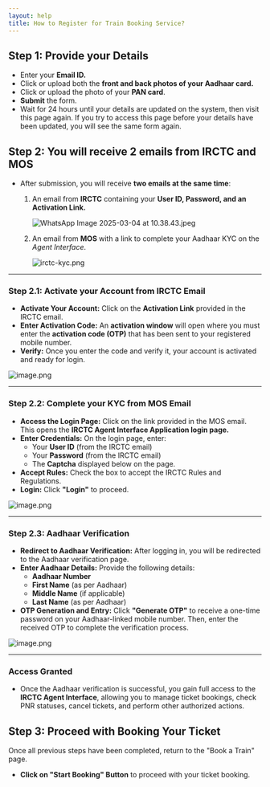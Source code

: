 ```yaml
---
layout: help
title: How to Register for Train Booking Service?
---
```


## Step 1: Provide your Details

- Enter your **Email ID.**
- Click or upload both the **front and back photos of your Aadhaar card.**
- Click or upload the photo of your **PAN card**.
- **Submit** the form.
- Wait for 24 hours until your details are updated on the system, then visit this page again.
If you try to access this page before your details have been updated, you will see the same form again.

## Step 2: You will receive 2 emails from IRCTC and MOS

- After submission, you will receive **two emails at the same time**:
    1. An email from **IRCTC** containing your **User ID, Password, and an Activation Link.**

        ![WhatsApp Image 2025-03-04 at 10.38.43.jpeg](attachment:46441af9-b697-447a-ac01-dffbc9dba677:WhatsApp_Image_2025-03-04_at_10.38.43.jpeg)

    2. An email from **MOS** with a link to complete your Aadhaar KYC on the *Agent Interface*.

        ![irctc-kyc.png](attachment:b9439690-8e79-402b-863a-95313cb12cab:irctc-kyc.png)


---

### Step 2.1: Activate your Account from IRCTC Email

- **Activate Your Account:** Click on the **Activation Link** provided in the IRCTC email.
- **Enter Activation Code:** An **activation window** will open where you must enter the **activation code (OTP)** that has been sent to your registered mobile number.
- **Verify:** Once you enter the code and verify it, your account is activated and ready for login.

![image.png](attachment:ccbbb3d3-6696-4b30-a885-bcf3d55863db:image.png)

---

### Step 2.2: Complete your KYC from MOS Email

- **Access the Login Page:** Click on the link provided in the MOS email. This opens the **IRCTC Agent Interface Application login page.**
- **Enter Credentials:** On the login page, enter:
    - Your **User ID** (from the IRCTC email)
    - Your **Password** (from the IRCTC email)
    - The **Captcha** displayed below on the page.
- **Accept Rules:** Check the box to accept the IRCTC Rules and Regulations.
- **Login:** Click **"Login"** to proceed.

![image.png](attachment:74ad7c4a-0d27-4a69-b0c5-96a74a76069a:image.png)

---

### Step 2.3: Aadhaar Verification

- **Redirect to Aadhaar Verification:** After logging in, you will be redirected to the Aadhaar verification page.
- **Enter Aadhaar Details:** Provide the following details:
    - **Aadhaar Number**
    - **First Name** (as per Aadhaar)
    - **Middle Name** (if applicable)
    - **Last Name** (as per Aadhaar)
- **OTP Generation and Entry:** Click **"Generate OTP"** to receive a one-time password on your Aadhaar-linked mobile number. Then, enter the received OTP to complete the verification process.

![image.png](attachment:3c085430-46fd-4f50-b9fb-2b1906d74edd:image.png)

---

### Access Granted

- Once the Aadhaar verification is successful, you gain full access to the **IRCTC Agent Interface**, allowing you to manage ticket bookings, check PNR statuses, cancel tickets, and perform other authorized actions.

## Step 3: Proceed with Booking Your Ticket

Once all previous steps have been completed, return to the "Book a Train" page.

- **Click on "Start Booking" Button** to proceed with your ticket booking.